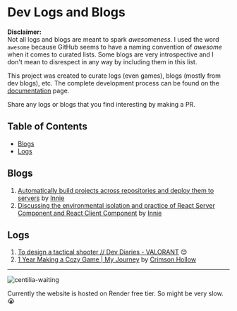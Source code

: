 # Dev Logs and Blogs

**Disclaimer:**  
Not all logs and blogs are meant to spark *awesomeness*. I used the word `awesome` because GitHub seems to have a naming convention of *awesome* when it comes to curated lists. Some blogs are very introspective and I don't mean to disrespect in any way by including them in this list.

This project was created to curate logs (even games), blogs (mostly from dev blogs), etc. The complete development process can be found on the [documentation](https://github.com/EledenGreen/awesome-dev-logs-and-blogs/blob/main/documentation.md) page.

Share any logs or blogs that you find interesting by making a PR.

## Table of Contents

- [Blogs](#blogs)
- [Logs](#logs)

## Blogs

1. [Automatically build projects across repositories and deploy them to servers](https://innei.in/posts/tech/automatically-build-projects-across-repositories-and-deploy-to-servers) by [Innie](https://github.com/Innei)
2. [Discussing the environmental isolation and practice of React Server Component and React Client Component](https://innei.in/posts/tech/exploring-environment-isolation-and-practice-of-react-server-component-and-react-client-component) by [Innie](https://github.com/Innei)

## Logs

1. [To design a tactical shooter // Dev Diaries - VALORANT](https://www.youtube.com/watch?v=xu6g1uADlGg) 😊
2. [1 Year Making a Cozy Game | My Journey](https://www.youtube.com/watch?v=PpU-dKFCmnQ) by [Crimson Hollow](https://www.crimsonhollowgame.com/)  


<hr/>
<p>
  <img src="https://github.com/EledenGreen/awesome-dev-logs-and-blogs/assets/114846457/437a4dd8-adf0-47f6-ab6b-9a2470e6a73c" alt="centilia-waiting" />
</p>
<p>
  Currently the website is hosted on Render free tier. So might be very slow. 😭
</p>



